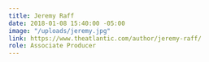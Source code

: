 ```yaml
---
title: Jeremy Raff
date: 2018-01-08 15:40:00 -05:00
image: "/uploads/jeremy.jpg"
link: https://www.theatlantic.com/author/jeremy-raff/
role: Associate Producer
---
```


